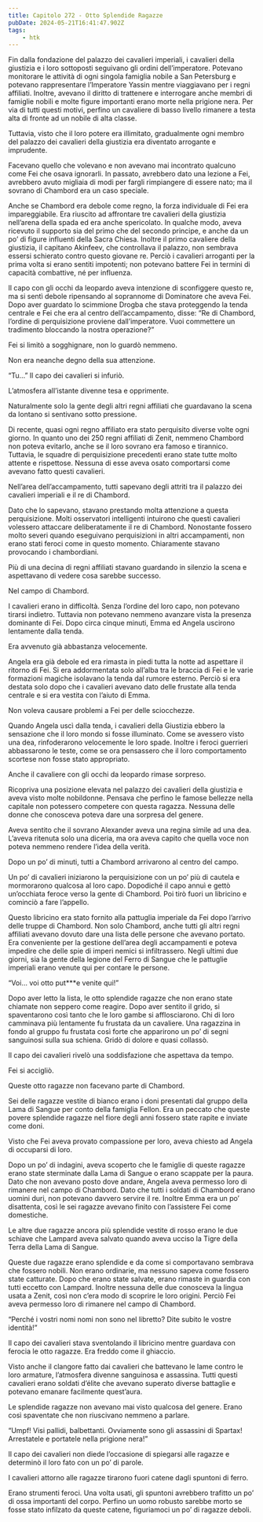 ```yaml
---
title: Capitolo 272 - Otto Splendide Ragazze
pubDate: 2024-05-21T16:41:47.902Z
tags:
    - htk
---
```


Fin dalla fondazione del palazzo dei cavalieri imperiali, i cavalieri della giustizia e i loro sottoposti seguivano gli ordini dell’imperatore. Potevano monitorare le attività di ogni singola famiglia nobile a San Petersburg e potevano rappresentare l’Imperatore Yassin mentre viaggiavano per i regni affiliati. Inoltre, avevano il diritto di trattenere e interrogare anche membri di famiglie nobili e molte figure importanti erano morte nella prigione nera. Per via di tutti questi motivi, perfino un cavaliere di basso livello rimanere a testa alta di fronte ad un nobile di alta classe.

Tuttavia, visto che il loro potere era illimitato, gradualmente ogni membro del palazzo dei cavalieri della giustizia era diventato arrogante e imprudente.

Facevano quello che volevano e non avevano mai incontrato qualcuno come Fei che osava ignorarli. In passato, avrebbero dato una lezione a Fei, avrebbero avuto migliaia di modi per fargli rimpiangere di essere nato; ma il sovrano di Chambord era un caso speciale.

Anche se Chambord era debole come regno, la forza individuale di Fei era impareggiabile. Era riuscito ad affrontare tre cavalieri della giustizia nell’arena della spada ed era anche spericolato. In qualche modo, aveva ricevuto il supporto sia del primo che del secondo principe, e anche da un po’ di figure influenti della Sacra Chiesa.
Inoltre il primo cavaliere della giustizia, il capitano Akinfeev, che controllava il palazzo, non sembrava essersi schierato contro questo giovane re. Perciò i cavalieri arroganti per la prima volta si erano sentiti impotenti; non potevano battere Fei in termini di capacità combattive, né per influenza.

Il capo con gli occhi da leopardo aveva intenzione di sconfiggere questo re, ma si sentì debole ripensando al soprannome di Dominatore che aveva Fei. Dopo aver guardato lo scimmione Drogba che stava proteggendo la tenda centrale e Fei che era al centro dell’accampamento, disse: “Re di Chambord, l’ordine di perquisizione proviene dall’imperatore. Vuoi commettere un tradimento bloccando la nostra operazione?”

Fei si limitò a sogghignare, non lo guardò nemmeno.

Non era neanche degno della sua attenzione.

“Tu…” Il capo dei cavalieri si infuriò.

L’atmosfera all’istante divenne tesa e opprimente.

Naturalmente solo la gente degli altri regni affiliati che guardavano la scena da lontano si sentivano sotto pressione.

Di recente, quasi ogni regno affiliato era stato perquisito diverse volte ogni giorno. In quanto uno dei 250 regni affiliati di Zenit, nemmeno Chambord non poteva evitarlo, anche se il loro sovrano era famoso e tirannico. Tuttavia, le squadre di perquisizione precedenti erano state tutte molto attente e rispettose. Nessuna di esse aveva osato comportarsi come avevano fatto questi cavalieri.

Nell’area dell’accampamento, tutti sapevano degli attriti tra il palazzo dei cavalieri imperiali e il re di Chambord.

Dato che lo sapevano, stavano prestando molta attenzione a questa perquisizione. Molti osservatori intelligenti intuirono che questi cavalieri volessero attaccare deliberatamente il re di Chambord. Nonostante fossero molto severi quando eseguivano perquisizioni in altri accampamenti, non erano stati feroci come in questo momento. Chiaramente stavano provocando i chambordiani.

Più di una decina di regni affiliati stavano guardando in silenzio la scena e aspettavano di vedere cosa sarebbe successo.

Nel campo di Chambord.

I cavalieri erano in difficoltà. Senza l’ordine del loro capo, non potevano tirarsi indietro. Tuttavia non potevano nemmeno avanzare vista la presenza dominante di Fei. Dopo circa cinque minuti, Emma ed Angela uscirono lentamente dalla tenda.

Era avvenuto già abbastanza velocemente.

Angela era già debole ed era rimasta in piedi tutta la notte ad aspettare il ritorno di Fei. Si era addormentata solo all’alba tra le braccia di Fei e le varie formazioni magiche isolavano la tenda dal rumore esterno. Perciò si era destata solo dopo che i cavalieri avevano dato delle frustate alla tenda centrale e si era vestita con l’aiuto di Emma.

Non voleva causare problemi a Fei per delle sciocchezze.

Quando Angela uscì dalla tenda, i cavalieri della Giustizia ebbero la sensazione che il loro mondo si fosse illuminato. Come se avessero visto una dea, rinfoderarono velocemente le loro spade. Inoltre i feroci guerrieri abbassarono le teste, come se ora pensassero che il loro comportamento scortese non fosse stato appropriato.

Anche il cavaliere con gli occhi da leopardo rimase sorpreso.

Ricopriva una posizione elevata nel palazzo dei cavalieri della giustizia e aveva visto molte nobildonne. Pensava che perfino le famose bellezze nella capitale non potessero competere con questa ragazza. Nessuna delle donne che conosceva poteva dare una sorpresa del genere.

Aveva sentito che il sovrano Alexander aveva una regina simile ad una dea. L’aveva ritenuta solo una diceria, ma ora aveva capito che quella voce non poteva nemmeno rendere l’idea della verità.

Dopo un po’ di minuti, tutti a Chambord arrivarono al centro del campo.

Un po’ di cavalieri iniziarono la perquisizione con un po’ più di cautela e mormorarono qualcosa al loro capo. Dopodiché il capo annuì e gettò un’occhiata feroce verso la gente di Chambord. Poi tirò fuori un libricino e cominciò a fare l’appello.

Questo libricino era stato fornito alla pattuglia imperiale da Fei dopo l’arrivo delle truppe di Chambord. Non solo Chambord, anche tutti gli altri regni affiliati avevano dovuto dare una lista delle persone che avevano portato. Era conveniente per la gestione dell’area degli accampamenti e poteva impedire che delle spie di imperi nemici si infiltrassero. Negli ultimi due giorni, sia la gente della legione del Ferro di Sangue che le pattuglie imperiali erano venute qui per contare le persone.

“Voi… voi otto put***e venite qui!”

Dopo aver letto la lista, le otto splendide ragazze che non erano state chiamate non seppero come reagire. Dopo aver sentito il grido, si spaventarono così tanto che le loro gambe si afflosciarono. Chi di loro camminava più lentamente fu frustata da un cavaliere. Una ragazzina in fondo al gruppo fu frustata così forte che apparirono un po’ di segni sanguinosi sulla sua schiena. Gridò di dolore e quasi collassò.

Il capo dei cavalieri rivelò una soddisfazione che aspettava da tempo.

Fei si accigliò.

Queste otto ragazze non facevano parte di Chambord.

Sei delle ragazze vestite di bianco erano i doni presentati dal gruppo della Lama di Sangue per conto della famiglia Fellon. Era un peccato che queste povere splendide ragazze nel fiore degli anni fossero state rapite e inviate come doni.

Visto che Fei aveva provato compassione per loro, aveva chiesto ad Angela di occuparsi di loro.

Dopo un po’ di indagini, aveva scoperto che le famiglie di queste ragazze erano state sterminate dalla Lama di Sangue o erano scappate per la paura. Dato che non avevano posto dove andare, Angela aveva permesso loro di rimanere nel campo di Chambord. Dato che tutti i soldati di Chambord erano uomini duri, non potevano davvero servire il re. Inoltre Emma era un po’ disattenta, così le sei ragazze avevano finito con l’assistere Fei come domestiche.

Le altre due ragazze ancora più splendide vestite di rosso erano le due schiave che Lampard aveva salvato quando aveva ucciso la Tigre della Terra della Lama di Sangue.

Queste due ragazze erano splendide e da come si comportavano sembrava che fossero nobili. Non erano ordinarie, ma nessuno sapeva come fossero state catturate. Dopo che erano state salvate, erano rimaste in guardia con tutti eccetto con Lampard. Inoltre nessuna delle due conosceva la lingua usata a Zenit, così non c’era modo di scoprire le loro origini. Perciò Fei aveva permesso loro di rimanere nel campo di Chambord.

“Perché i vostri nomi nomi non sono nel libretto? Dite subito le vostre identità!”

Il capo dei cavalieri stava sventolando il libricino mentre guardava con ferocia le otto ragazze. Era freddo come il ghiaccio.

Visto anche il clangore fatto dai cavalieri che battevano le lame contro le loro armature, l’atmosfera divenne sanguinosa e assassina. Tutti questi cavalieri erano soldati d’élite che avevano superato diverse battaglie e potevano emanare facilmente quest’aura.

Le splendide ragazze non avevano mai visto qualcosa del genere. Erano così spaventate che non riuscivano nemmeno a parlare.

“Umpf! Visi pallidi, balbettanti. Ovviamente sono gli assassini di Spartax! Arrestatele e portatele nella prigione nera!”

Il capo dei cavalieri non diede l’occasione di spiegarsi alle ragazze e determinò il loro fato con un po’ di parole.

I cavalieri attorno alle ragazze tirarono fuori catene dagli spuntoni di ferro.

Erano strumenti feroci. Una volta usati, gli spuntoni avrebbero trafitto un po’ di ossa importanti del corpo. Perfino un uomo robusto sarebbe morto se fosse stato infilzato da queste catene, figuriamoci un po’ di ragazze deboli.



